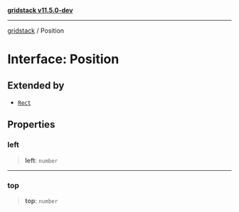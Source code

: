[**gridstack v11.5.0-dev**](../README.md)

***

[gridstack](../globals.md) / Position

# Interface: Position

## Extended by

- [`Rect`](Rect.md)

## Properties

### left

> **left**: `number`

***

### top

> **top**: `number`
